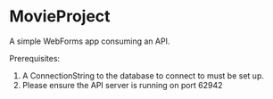 # MovieProject

A simple WebForms app consuming an API.

Prerequisites:
1. A ConnectionString to the database to connect to must be set up.
2. Please ensure the API server is running on port 62942
